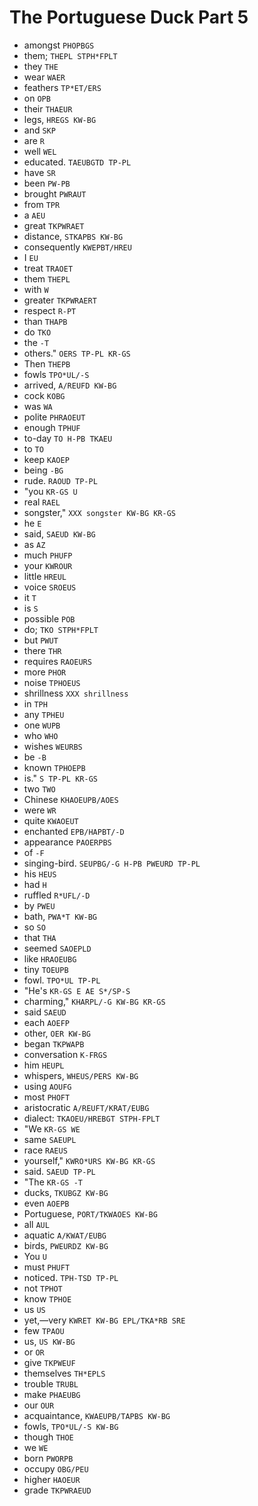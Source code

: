 # The Portuguese Duck Part 5

* amongst `PHOPBGS`
* them; `THEPL STPH*FPLT`
* they `THE`
* wear `WAER`
* feathers `TP*ET/ERS`
* on `OPB`
* their `THAEUR`
* legs, `HREGS KW-BG`
* and `SKP`
* are `R`
* well `WEL`
* educated. `TAEUBGTD TP-PL`
* have `SR`
* been `PW-PB`
* brought `PWRAUT`
* from `TPR`
* a `AEU`
* great `TKPWRAET`
* distance, `STKAPBS KW-BG`
* consequently `KWEPBT/HREU`
* I `EU`
* treat `TRAOET`
* them `THEPL`
* with `W`
* greater `TKPWRAERT`
* respect `R-PT`
* than `THAPB`
* do `TKO`
* the `-T`
* others." `OERS TP-PL KR-GS`
* Then `THEPB`
* fowls `TPO*UL/-S`
* arrived, `A/REUFD KW-BG`
* cock `KOBG`
* was `WA`
* polite `PHRAOEUT`
* enough `TPHUF`
* to-day `TO H-PB TKAEU`
* to `TO`
* keep `KAOEP`
* being `-BG`
* rude. `RAOUD TP-PL`
* "you `KR-GS U`
* real `RAEL`
* songster," `XXX songster KW-BG KR-GS`
* he `E`
* said, `SAEUD KW-BG`
* as `AZ`
* much `PHUFP`
* your `KWROUR`
* little `HREUL`
* voice `SROEUS`
* it `T`
* is `S`
* possible `POB`
* do; `TKO STPH*FPLT`
* but `PWUT`
* there `THR`
* requires `RAOEURS`
* more `PHOR`
* noise `TPHOEUS`
* shrillness `XXX shrillness`
* in `TPH`
* any `TPHEU`
* one `WUPB`
* who `WHO`
* wishes `WEURBS`
* be `-B`
* known `TPHOEPB`
* is." `S TP-PL KR-GS`
* two `TWO`
* Chinese `KHAOEUPB/AOES`
* were `WR`
* quite `KWAOEUT`
* enchanted `EPB/HAPBT/-D`
* appearance `PAOERPBS`
* of `-F`
* singing-bird. `SEUPBG/-G H-PB PWEURD TP-PL`
* his `HEUS`
* had `H`
* ruffled `R*UFL/-D`
* by `PWEU`
* bath, `PWA*T KW-BG`
* so `SO`
* that `THA`
* seemed `SAOEPLD`
* like `HRAOEUBG`
* tiny `TOEUPB`
* fowl. `TPO*UL TP-PL`
* "He's `KR-GS E AE S*/SP-S`
* charming," `KHARPL/-G KW-BG KR-GS`
* said `SAEUD`
* each `AOEFP`
* other, `OER KW-BG`
* began `TKPWAPB`
* conversation `K-FRGS`
* him `HEUPL`
* whispers, `WHEUS/PERS KW-BG`
* using `AOUFG`
* most `PHOFT`
* aristocratic `A/REUFT/KRAT/EUBG`
* dialect: `TKAOEU/HREBGT STPH-FPLT`
* "We `KR-GS WE`
* same `SAEUPL`
* race `RAEUS`
* yourself," `KWRO*URS KW-BG KR-GS`
* said. `SAEUD TP-PL`
* "The `KR-GS -T`
* ducks, `TKUBGZ KW-BG`
* even `AOEPB`
* Portuguese, `PORT/TKWAOES KW-BG`
* all `AUL`
* aquatic `A/KWAT/EUBG`
* birds, `PWEURDZ KW-BG`
* You `U`
* must `PHUFT`
* noticed. `TPH-TSD TP-PL`
* not `TPHOT`
* know `TPHOE`
* us `US`
* yet,—very `KWRET KW-BG EPL/TKA*RB SRE`
* few `TPAOU`
* us, `US KW-BG`
* or `OR`
* give `TKPWEUF`
* themselves `TH*EPLS`
* trouble `TRUBL`
* make `PHAEUBG`
* our `OUR`
* acquaintance, `KWAEUPB/TAPBS KW-BG`
* fowls, `TPO*UL/-S KW-BG`
* though `THOE`
* we `WE`
* born `PWORPB`
* occupy `OBG/PEU`
* higher `HAOEUR`
* grade `TKPWRAEUD`
